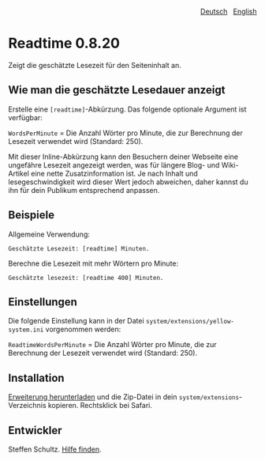 <p align="right"><a href="README-de.md">Deutsch</a> &nbsp; <a href="README.md">English</a></p>

# Readtime 0.8.20

Zeigt die geschätzte Lesezeit für den Seiteninhalt an.


## Wie man die geschätzte Lesedauer anzeigt

Erstelle eine `[readtime]`-Abkürzung. Das folgende optionale Argument ist verfügbar: 

`WordsPerMinute` = Die Anzahl Wörter pro Minute, die zur Berechnung der Lesezeit verwendet wird (Standard: 250).

Mit dieser Inline-Abkürzung kann den Besuchern deiner Webseite eine ungefähre Lesezeit angezeigt werden, was für längere Blog- und Wiki-Artikel eine nette Zusatzinformation ist. Je nach Inhalt und lesegeschwindigkeit wird dieser Wert jedoch abweichen, daher kannst du ihn für dein Publikum entsprechend anpassen. 

## Beispiele

Allgemeine Verwendung: 

    Geschätzte Lesezeit: [readtime] Minuten.

Berechne die Lesezeit mit mehr Wörtern pro Minute: 

    Geschätzte lesezeit: [readtime 400] Minuten.

## Einstellungen

Die folgende Einstellung kann in der Datei `system/extensions/yellow-system.ini` vorgenommen werden:

`ReadtimeWordsPerMinute` = Die Anzahl Wörter pro Minute, die zur Berechnung der Lesezeit verwendet wird (Standard: 250).

## Installation

[Erweiterung herunterladen](https://github.com/datenstrom/yellow-extensions/raw/master/zip/readtime.zip) und die Zip-Datei in dein `system/extensions`-Verzeichnis kopieren. Rechtsklick bei Safari.

## Entwickler

Steffen Schultz. [Hilfe finden](https://github.com/schulle4u/yellow-extensions-schulle4u/issues).
